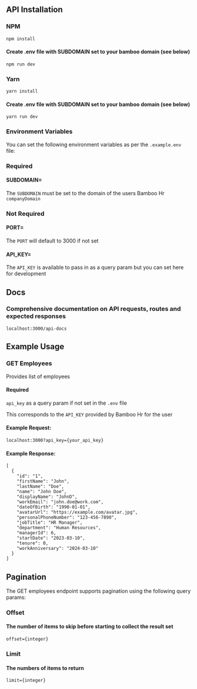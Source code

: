 ## API Installation

### NPM

```
npm install
```

#### Create .env file with SUBDOMAIN set to your bamboo domain (see below)

```
npm run dev
```

### Yarn

```
yarn install
```

#### Create .env file with SUBDOMAIN set to your bamboo domain (see below)

```
yarn run dev
```

### Environment Variables

You can set the following environment variables as per the ```.example.env``` file:

### Required
#### SUBDOMAIN=

The ```SUBDOMAIN``` must be set to the domain of the users Bamboo Hr ```companyDomain```

### Not Required
#### PORT=

The ```PORT``` will default to 3000 if not set

#### API_KEY=

The ```API_KEY``` is available to pass in as a query param but you can set here for development

## Docs

### Comprehensive documentation on API requests, routes and expected responses

```localhost:3000/api-docs```

## Example Usage

### GET Employees

Provides list of employees

#### Required

```api_key``` as a query param if not set in the ```.env``` file

This corresponds to the ```API_KEY``` provided by Bamboo Hr for the user

#### Example Request:

```localhost:3000?api_key={your_api_key}```

#### Example Response:

```
[
  {
    "id": "1",
    "firstName": "John",
    "lastName": "Doe",
    "name": "John Doe",
    "displayName": "JohnD",
    "workEmail": "john.doe@work.com",
    "dateOfBirth": "1990-01-01",
    "avatarUrl": "https://example.com/avatar.jpg",
    "personalPhoneNumber": "123-456-7890",
    "jobTitle": "HR Manager",
    "department": "Human Resources",
    "managerId": 6,
    "startDate": "2023-03-10",
    "tenure": 0,
    "workAnniversary": "2024-03-10"
  }
]
```

## Pagination

The GET employees endpoint supports pagination using the following query params:

### Offset

#### The number of items to skip before starting to collect the result set
```offset={integer}```

### Limit

#### The numbers of items to return
```limit={integer}```

